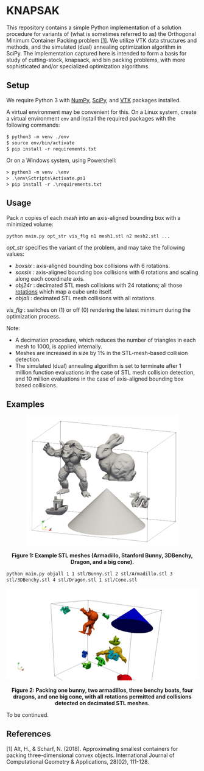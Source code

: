 # KNAPSAK

This repository contains a simple Python implementation of a solution procedure for variants of (what is sometimes referred to as) the Orthogonal Minimum Container Packing problem [[1]](#1). We utilize VTK data structures and methods, and the simulated (dual) annealing optimization algorithm in SciPy. The implementation captured here is intended to form a basis for study of cutting-stock, knapsack, and bin packing problems, with more sophisticated and/or specialized optimization algorithms.

## Setup

We require Python 3 with [NumPy](https://numpy.org/), [SciPy](https://scipy.org/), and [VTK](https://vtk.org/) packages installed.

A virtual environment may be convenient for this. On a Linux system, create a virtual environment `env` and install the required packages with the following commands:
```
$ python3 -m venv ./env
$ source env/bin/activate
$ pip install -r requirements.txt
```
Or on a Windows system, using Powershell:
```
> python3 -m venv .\env
> .\env\Sctripts\Activate.ps1
> pip install -r .\requirements.txt
```

## Usage
Pack _n_ copies of each _mesh_ into an axis-aligned bounding box with a minimized volume:
```
python main.py opt_str vis_flg n1 mesh1.stl n2 mesh2.stl ...
```
_opt_str_ specifies the variant of the problem, and may take the following values:
- _boxsix_ : axis-aligned bounding box collisions with 6 rotations.
- _soxsix_ : axis-aligned bounding box collisions with 6 rotations and scaling along each coordinate axis.
- _obj24r_ : decimated STL mesh collisions with 24 rotations; all those [rotations](https://www.euclideanspace.com/maths/geometry/rotations/axisAngle/examples/index.htm) which map a cube unto itself.
- _objall_ : decimated STL mesh collisions with all rotations.

_vis_flg_ : switches on (1) or off (0) rendering the latest minimum during the optimization process.

Note:
- A decimation procedure, which reduces the number of triangles in each mesh to 1000, is applied internally.
- Meshes are increased in size by 1\% in the STL-mesh-based collision detection.   
- The simulated (dual) annealing algorithm is set to terminate after 1 million function evaluations in the case of STL mesh collision detection, and 10 million evaluations in the case of axis-aligned bounding box based collisions.   

## Examples

<p align="center" style="text-align: center; font-weight: bold;">
<img width=400 src="img/objects.png"/>
</p>
<p align="center" style="text-align: center; font-weight: bold;">
Figure 1: Example STL meshes (Armadillo, Stanford Bunny, 3DBenchy, Dragon, and a big cone).
</p>

```
python main.py objall 1 1 stl/Bunny.stl 2 stl/Armadillo.stl 3 stl/3DBenchy.stl 4 stl/Dragon.stl 1 stl/Cone.stl
```

<p align="center" style="text-align: center; font-weight: bold;">
  <img src="img/packing.gif" alt="animated" />
</p>
<p align="center" style="text-align: center; font-weight: bold;">
  Figure 2: Packing one bunny, two armadillos, three benchy boats, four dragons, and one big cone, with all rotations permitted and collisions detected on decimated STL meshes.
</p>

To be continued.

## References
<a id="1">[1]</a>
Alt, H., & Scharf, N. (2018).
Approximating smallest containers for packing three-dimensional convex objects. International Journal of Computational Geometry & Applications, 28(02), 111-128.

